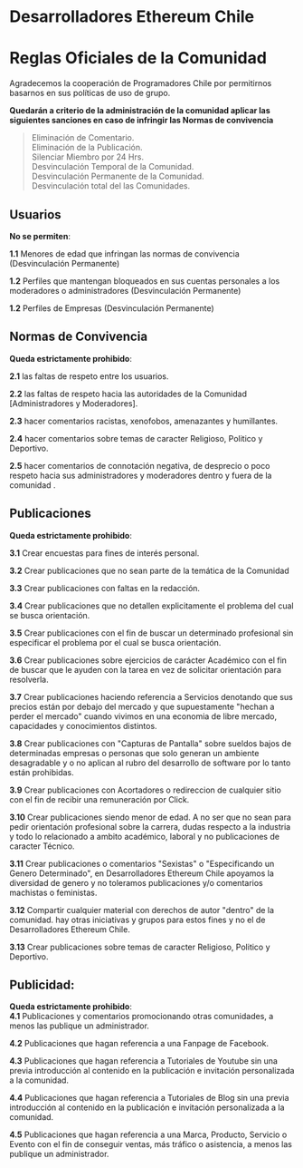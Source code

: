 # Desarrolladores Ethereum Chile

# Reglas Oficiales de la Comunidad

Agradecemos la cooperación de Programadores Chile por permitirnos basarnos en sus políticas de uso de grupo.

**Quedarán a criterio de la administración de la comunidad aplicar las siguientes sanciones en caso de infringir las Normas de convivencia** 

> Eliminación de Comentario.                                                                                                   
> Eliminación de la Publicación.                                                    
> Silenciar Miembro por 24 Hrs.                                                  
> Desvinculación Temporal de la Comunidad.                                                                                                   
> Desvinculación Permanente de la Comunidad.                                                                                                   
> Desvinculación total del las Comunidades.                                                                                                  
                                                                                            


**Usuarios**
---- 

**No se permiten**:   

**1.1** Menores de edad que infringan las normas de convivencia (Desvinculación Permanente)

**1.2** Perfiles que mantengan bloqueados en sus cuentas personales a los moderadores o administradores (Desvinculación Permanente)

**1.2** Perfiles de Empresas (Desvinculación Permanente)


**Normas de Convivencia**
---- 

**Queda estrictamente prohibido**:                                                                                                                                    

**2.1** las faltas de respeto entre los usuarios. 

**2.2** las faltas de respeto hacia las autoridades de la Comunidad [Administradores y Moderadores].

**2.3** hacer comentarios racistas, xenofobos, amenazantes y humillantes.

**2.4** hacer comentarios sobre temas de caracter Religioso, Politico y Deportivo.

**2.5** hacer comentarios de connotación negativa, de desprecio o poco respeto hacia sus administradores y moderadores dentro y fuera de la comunidad .

**Publicaciones**
---- 

**Queda estrictamente prohibido**:                                                                                                                                                                               

**3.1** Crear encuestas para fines de interés personal.

**3.2** Crear publicaciones que no sean parte de la temática de la Comunidad

**3.3** Crear publicaciones con faltas en la redacción.

**3.4** Crear publicaciones que no detallen explicitamente el problema del cual se busca orientación.

**3.5** Crear publicaciones con el fin de buscar un determinado profesional sin especificar el problema por el cual se busca orientación.

**3.6** Crear publicaciones sobre ejercicios de carácter Académico con el fin de buscar que le ayuden con la tarea en vez de solicitar orientación para resolverla.

**3.7** Crear publicaciones haciendo referencia a Servicios denotando que sus precios están por debajo del mercado y que supuestamente "hechan a perder el mercado" cuando vivimos en una economia de libre mercado, capacidades y conocimientos distintos.

**3.8** Crear publicaciones con "Capturas de Pantalla" sobre sueldos bajos de determinadas empresas o personas que solo generan un ambiente desagradable y o no aplican al rubro del desarrollo de software por lo tanto están prohibidas.

**3.9** Crear publicaciones con Acortadores o redireccion de cualquier sitio con el fin de recibir una remuneración por Click.

**3.10** Crear publicaciones siendo menor de edad. A no ser que no sean para pedir orientación profesional sobre la carrera, dudas respecto a la industria y todo lo relacionado a ambito académico, laboral y no publicaciones de caracter Técnico.

**3.11** Crear publicaciones o comentarios "Sexistas" o "Especificando un Genero Determinado", en Desarrolladores Ethereum Chile apoyamos la diversidad de genero y no toleramos publicaciones y/o comentarios machistas o feministas.


**3.12** Compartir cualquier material con derechos de autor "dentro" de la comunidad. hay otras iniciativas y grupos para estos fines y no el de Desarrolladores Ethereum Chile.

**3.13** Crear publicaciones sobre temas de caracter Religioso, Politico y Deportivo.


**Publicidad**:
---- 

**Queda estrictamente prohibido**:                                                                                                                                                                                                                                   
**4.1** Publicaciones y comentarios promocionando otras comunidades, a menos las publique un administrador.

**4.2** Publicaciones que hagan referencia a una Fanpage de Facebook.

**4.3** Publicaciones que hagan referencia a Tutoriales de Youtube sin una previa introducción al contenido en la publicación e invitación personalizada a la comunidad.

**4.4** Publicaciones que hagan referencia a Tutoriales de Blog sin una previa introducción al contenido en la publicación e invitación personalizada a la comunidad.

**4.5** Publicaciones que hagan referencia a una Marca, Producto, Servicio o Evento con el fin de conseguir ventas, más tráfico o asistencia, a menos las publique un administrador.




